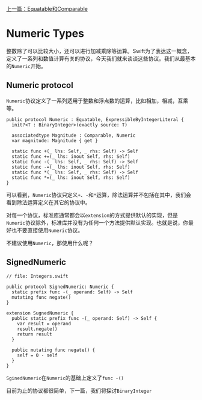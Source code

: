[上一篇：Equatable和Comparable](equatable_and_comparable.md)

# Numeric Types

整数除了可以比较大小，还可以进行加减乘除等运算。Swift为了表达这一概念，定义了一系列和数值计算有关的协议，今天我们就来谈谈这些协议。我们从最基本的`Numeric`开始。

## Numeric protocol

`Numeric`协议定义了一系列适用于整数和浮点数的运算，比如相加，相减，互乘等。

```
public protocol Numeric : Equatable, ExpressibleByIntegerLiteral {
  init?<T : BinaryInteger>(exactly source: T)

  associatedtype Magnitude : Comparable, Numeric
  var magnitude: Magnitude { get }
  
  static func +(_ lhs: Self, _ rhs: Self) -> Self
  static func +=(_ lhs: inout Self, rhs: Self)
  static func -(_ lhs: Self, _ rhs: Self) -> Self
  static func -=(_ lhs: inout Self, rhs: Self)
  static func *(_ lhs: Self, _ rhs: Self) -> Self
  static func *=(_ lhs: inout Self, rhs: Self)
}
```

可以看到，`Numeric`协议只定义`+`、`-`和`*`运算，除法运算并不包括在其中，我们会看到除法运算定义在其它的协议中。

对每一个协议，标准库通常都会以`extension`的方式提供默认的实现，但是`Numeric`协议除外，标准库并没有为任何一个方法提供默认实现。也就是说，你最好也不要直接使用`Numeric`协议。

不建议使用`Numeric`，那使用什么呢？

## SignedNumeric

```
// file: Integers.swift

public protocol SignedNumeric: Numeric {
  static prefix func -(_ operand: Self) -> Self
  mutating func negate()
}

extension SugnedNumeric {
  public static prefix func -(_ operand: Self) -> Self {
    var result = operand
    result.negate()
    return result
  }
  
  public mutating func negate() {
    self = 0 - self
  }
}
```

`SginedNumeric`在`Numeric`的基础上定义了`func -()`

目前为止的协议都很简单，下一篇，我们将探讨`BinaryInteger`







